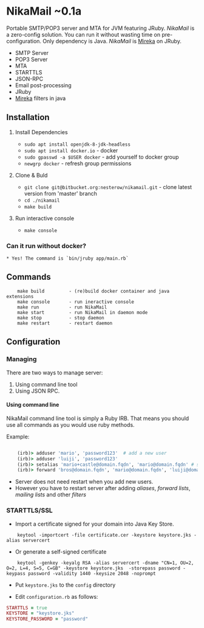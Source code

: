 NikaMail ~0.1a
========
Portable SMTP/POP3 server and MTA for JVM featuring JRuby.
*NikaMail* is a zero-config solution. You can run it without wasting  time on pre-configuration. Only dependency is Java.
*NikaMail* is [Mireka](http://mireka.org/) on JRuby.

* SMTP Server
* POP3 Server
* MTA
* STARTTLS
* JSON-RPC
* Email post-processing
* JRuby
* [Mireka](http://mireka.org/) filters in java




Installation
------------

1. Install Dependencies
    - `sudo apt install openjdk-8-jdk-headless`
    - `sudo apt install docker.io` - docker
    - `sudo gpasswd -a $USER docker` - add yourself to docker group
    - `newgrp docker` - refresh group permissions

2. Clone & Buld
    - `git clone git@bitbucket.org:nesterow/nikamail.git` - clone latest version from 'master' branch
    - `cd ./nikamail` 
    - `make build`

3. Run interactive console
    - `make console`
    
### Can it run without docker?
    * Yes! The command is `bin/jruby app/main.rb`

Commands
--------
```
    make build         - (re)build docker container and java extensions
    make console       - run ineractive console
    make run           - run NikaMail
    make start         - run NikaMail in daemon mode
    make stop          - stop daemon
    make restart       - restart daemon
```


Configuration
-------------

### Managing
There are two ways to manage server:

1. Using command line tool
2. Using JSON RPC.

#### Using command line
NikaMail command line tool is simply a Ruby IRB. That means you should use all commands as you would use ruby methods.

Example:
```ruby

    (irb)> adduser 'mario', 'password123'  # add a new user
    (irb)> adduser 'luiji', 'password123'
    (irb)> setalias 'mario+castle@domain.fqdn', 'mario@domain.fqdn' # set alias
    (irb)> forward 'bros@domain.fqdn', 'mario@domain.fqdn', 'luiji@domain.fqdn'

```
- Server does not need restart when you add new users.
- However you have to restart server after adding *aliases*, *forward lists*, *mailing lists* and other *filters*


### STARTTLS/SSL

* Import a certificate signed for your domain into Java Key Store.
```
    keytool -importcert -file certificate.cer -keystore keystore.jks -alias servercert
```

* Or generate a self-signed certificate
```
    keytool -genkey -keyalg RSA -alias servercert -dname "CN=1, OU=2, O=2, L=4, S=5, C=GB" -keystore keystore.jks  -storepass password -keypass password -validity 1440 -keysize 2048 -noprompt
```

* Put `keystore.jks` to the `config` directory


* Edit `configuration.rb` as follows:
```ruby
STARTTLS = true
KEYSTORE = "keystore.jks"
KEYSTORE_PASSWORD = "password"
```

